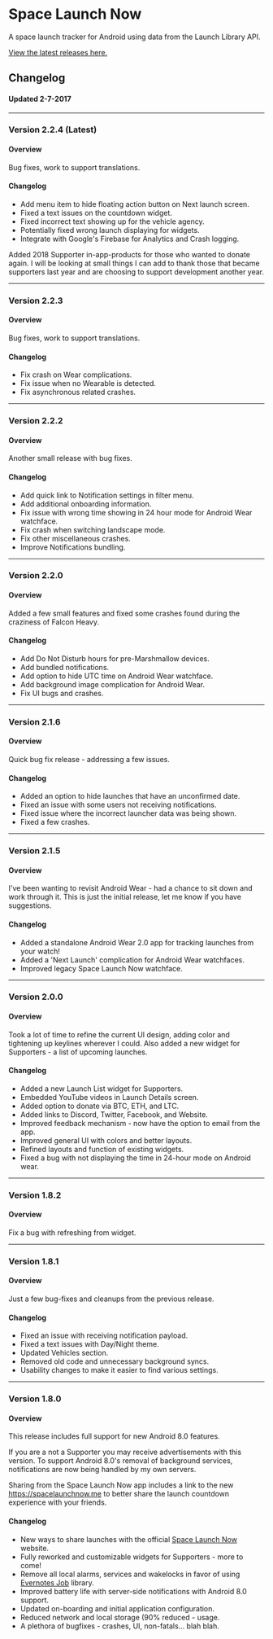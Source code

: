# Space Launch Now
A space launch tracker for Android using data from the Launch Library API. 

[View the latest releases here.](https://github.com/ItsCalebJones/SpaceLaunchNow-Android/releases)
## Changelog
#### Updated 2-7-2017

---

### Version 2.2.4 (Latest)
#### Overview
Bug fixes, work to support translations.

#### Changelog
* Add menu item to hide floating action button on Next launch screen.
* Fixed a text issues on the countdown widget.
* Fixed incorrect text showing up for the vehicle agency.
* Potentially fixed wrong launch displaying for widgets.
* Integrate with Google's Firebase for Analytics and Crash logging.

Added 2018 Supporter in-app-products for those who wanted to donate again. I will be looking at small things I can add to thank those that became supporters last year and are choosing to support development another year.

---

### Version 2.2.3
#### Overview
Bug fixes, work to support translations.

#### Changelog
* Fix crash on Wear complications.
* Fix issue when no Wearable is detected.
* Fix asynchronous related crashes.

---

### Version 2.2.2
#### Overview
Another small release with bug fixes.

#### Changelog
* Add quick link to Notification settings in filter menu.
* Add additional onboarding information.
* Fix issue with wrong time showing in 24 hour mode for Android Wear watchface.
* Fix crash when switching landscape mode.
* Fix other miscellaneous crashes.
* Improve Notifications bundling.

---
### Version 2.2.0
#### Overview
Added a few small features and fixed some crashes found during the craziness of Falcon Heavy.

#### Changelog
* Add Do Not Disturb hours for pre-Marshmallow devices.
* Add bundled notifications.
* Add option to hide UTC time on Android Wear watchface.
* Add background image complication for Android Wear.
* Fix UI bugs and crashes.

---
### Version 2.1.6

#### Overview
Quick bug fix release - addressing a few issues.

#### Changelog
* Added an option to hide launches that have an unconfirmed date.
* Fixed an issue with some users not receiving notifications.
* Fixed issue where the incorrect launcher data was being shown.
* Fixed a few crashes.

---
### Version 2.1.5
#### Overview
I've been wanting to revisit Android Wear - had a chance to sit down and work through it. This is just the initial release, let me know if you have suggestions.

#### Changelog
* Added a standalone Android Wear 2.0 app for tracking launches from your watch!
* Added a 'Next Launch' complication for Android Wear watchfaces.
* Improved legacy Space Launch Now watchface.

---
### Version 2.0.0
#### Overview
Took a lot of time to refine the current UI design, adding color and tightening up keylines wherever I could. Also added a new widget for Supporters - a list of upcoming launches.

#### Changelog
* Added a new Launch List widget for Supporters.
* Embedded YouTube videos in Launch Details screen.
* Added option to donate via BTC, ETH, and LTC.
* Added links to Discord, Twitter, Facebook, and Website.
* Improved feedback mechanism - now have the option to email from the app.
* Improved general UI with colors and better layouts.
* Refined layouts and function of existing widgets.
* Fixed a bug with not displaying the time in 24-hour mode on Android wear.

---
### Version 1.8.2
#### Overview
Fix a bug with refreshing from widget.

---
### Version 1.8.1
#### Overview
Just a few bug-fixes and cleanups from the previous release.

#### Changelog
* Fixed an issue with receiving notification payload.
* Fixed a text issues with Day/Night theme.
* Updated Vehicles section.
* Removed old code and unnecessary background syncs.
* Usability changes to make it easier to find various settings.
---
### Version 1.8.0
#### Overview
This release includes full support for new Android 8.0 features.

If you are a not a Supporter you may receive advertisements with this version. To support Android 8.0's removal of background services, notifications are now being handled by my own servers.

Sharing from the Space Launch Now app includes a link to the new https://spacelaunchnow.me to better share the launch countdown experience with your friends.

#### Changelog
* New ways to share launches with the official [Space Launch Now](https://spacelaunchnow.me) website.
* Fully reworked and customizable widgets for Supporters - more to come! 
* Remove all local alarms, services and wakelocks in favor of using [Evernotes Job](https://github.com/evernote/android-job) library.
* Improved battery life with server-side notifications with Android 8.0 support.
* Updated on-boarding and initial application configuration.
* Reduced network and local storage (90% reduced - usage.
* A plethora of bugfixes - crashes, UI, non-fatals... blah blah.
